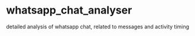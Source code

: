 # whatsapp_chat_analyser
detailed analysis of whatsapp chat, related to messages and activity timing
